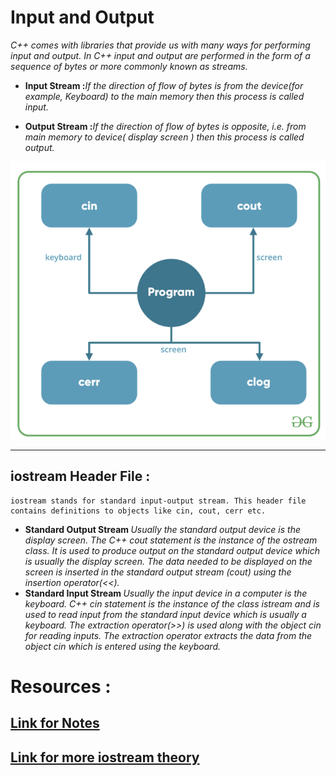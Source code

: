 # Input and Output 
*C++ comes with libraries that provide us with many ways for performing input and output. In C++ input and output are performed in the form of a sequence of bytes or more commonly known as streams.*

- <b>Input Stream :</b>*If the direction of flow of bytes is from the device(for example, Keyboard) to the main memory then this process is called input.*

- <b>Output Stream :</b>*If the direction of flow of bytes is opposite, i.e. from main memory to device( display screen ) then this process is called output.*

![Input-Output-Streams](/IMAGES/2.2.a.png)

---
## iostream Header File :
    iostream stands for standard input-output stream. This header file contains definitions to objects like cin, cout, cerr etc.

- <b>Standard Output Stream </b> *Usually the standard output device is the display screen. The C++ cout statement is the instance of the ostream class. It is used to produce output on the standard output device which is usually the display screen. The data needed to be displayed on the screen is inserted in the standard output stream (cout) using the insertion operator(<<).*
- <b>Standard Input Stream </b>*Usually the input device in a computer is the keyboard. C++ cin statement is the instance of the class istream and is used to read input from the standard input device which is usually a keyboard.
The extraction operator(>>) is used along with the object cin for reading inputs. The extraction operator extracts the data from the object cin which is entered using the keyboard.*

# Resources : 
## [Link for Notes](https://drive.google.com/file/d/1k3FheMJLvVu2YBkySBU9DKXFWGne24ee/view)
## [Link for more iostream theory](https://www.geeksforgeeks.org/basic-input-output-c/)

